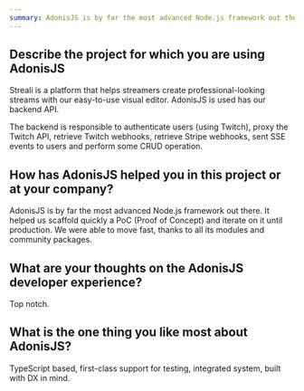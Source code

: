 ```yaml
---
summary: AdonisJS is by far the most advanced Node.js framework out there. It helped us scaffold quickly a PoC (Proof of Concept) and iterate on it until production
---
```


## Describe the project for which you are using AdonisJS

Streali is a platform that helps streamers create professional-looking streams with our easy-to-use visual editor. AdonisJS is used has our backend API.

The backend is responsible to authenticate users (using Twitch), proxy the Twitch API, retrieve Twitch webhooks, retrieve Stripe webhooks, sent SSE events to users and perform some CRUD operation.

## How has AdonisJS helped you in this project or at your company?

AdonisJS is by far the most advanced Node.js framework out there. It helped us scaffold quickly a PoC (Proof of Concept) and iterate on it until production. We were able to move fast, thanks to all its modules and community packages.

## What are your thoughts on the AdonisJS developer experience?

Top notch.

## What is the one thing you like most about AdonisJS?

TypeScript based, first-class support for testing, integrated system, built with DX in mind.
